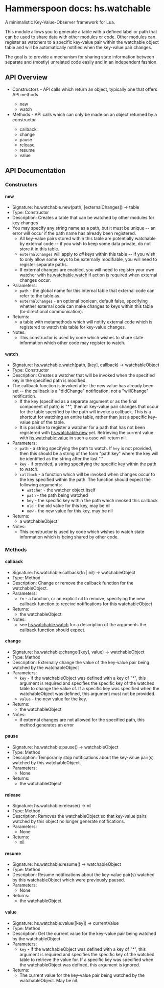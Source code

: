 # Hammerspoon docs: hs.watchable

A minimalistic Key-Value-Observer framework for Lua.

This module allows you to generate a table with a defined label or path that can be used to share data with other modules or code.  Other modules can register as watchers to a specific key-value pair within the watchable object table and will be automatically notified when the key-value pair changes.

The goal is to provide a mechanism for sharing state information between separate and (mostly) unrelated code easily and in an independent fashion.

## API Overview
* Constructors - API calls which return an object, typically one that offers API methods</li>
  * new
  * watch
* Methods - API calls which can only be made on an object returned by a constructor</li>
  * callback
  * change
  * pause
  * release
  * resume
  * value

## API Documentation

### Constructors

#### new
  * Signature: hs.watchable.new(path, [externalChanges]) -> table
  * Type: Constructor
  * Description: Creates a table that can be watched by other modules for key changes
   * You may specify any string name as a path, but it must be unique -- an error will occur if the path name has already been registered.
     * All key-value pairs stored within this table are potentially watchable by external code -- if you wish to keep some data private, do not store it in this table.
     * `externalChanges` will apply to *all* keys within this table -- if you wish to only allow some keys to be externally modifiable, you will need to register separate paths.
     * If external changes are enabled, you will need to register your own watcher with [hs.watchable.watch](#watch) if action is required when external changes occur.
  * Parameters:
     * `path`            - the global name for this internal table that external code can refer to the table as.
     * `externalChanges` - an optional boolean, default false, specifying whether external code can make changes to keys within this table (bi-directional communication).
  * Returns:
     * a table with metamethods which will notify external code which is registered to watch this table for key-value changes.
  * Notes:
     * This constructor is used by code which wishes to share state information which other code may register to watch.

#### watch
  * Signature: hs.watchable.watch(path, [key], callback) -> watchableObject
  * Type: Constructor
  * Description: Creates a watcher that will be invoked when the specified key in the specified path is modified.
   * The callback function is invoked after the new value has already been set -- the callback is a "didChange" notification, not a "willChange" notification.
     * If the key (specified as a separate argument or as the final component of path) is "*", then all key-value pair changes that occur for the table specified by the path will invoke a callback.  This is a shortcut for watching an entire table, rather than just a specific key-value pair of the table.
     * It is possible to register a watcher for a path that has not been registered with [hs.watchable.new](#new) yet. Retrieving the current value with [hs.watchable:value](#value) in such a case will return nil.
  * Parameters:
     * `path`     - a string specifying the path to watch.  If `key` is not provided, then this should be a string of the form "path.key" where the key will be identified as the string after the last "."
     * `key`      - if provided, a string specifying the specific key within the path to watch.
     * `callback` - a function which will be invoked when changes occur to the key specified within the path.  The function should expect the following arguments:
       * `watcher` - the watcher object itself
       * `path`    - the path being watched
       * `key`     - the specific key within the path which invoked this callback
       * `old`     - the old value for this key, may be nil
       * `new`     - the new value for this key, may be nil
  * Returns:
     * a watchableObject
  * Notes:
     * This constructor is used by code which wishes to watch state information which is being shared by other code.

### Methods

#### callback
  * Signature: hs.watchable:callback(fn | nil) -> watchableObject
  * Type: Method
  * Description: Change or remove the callback function for the watchableObject.
  * Parameters:
     * `fn` - a function, or an explicit nil to remove, specifying the new callback function to receive notifications for this watchableObject
  * Returns:
     * the watchableObject
  * Notes:
     * see [hs.watchable.watch](#watch) for a description of the arguments the callback function should expect.

#### change
  * Signature: hs.watchable:change([key], value) -> watchableObject
  * Type: Method
  * Description: Externally change the value of the key-value pair being watched by the watchableObject
  * Parameters:
     * `key`   - if the watchableObject was defined with a key of "*", this argument is required and specifies the specific key of the watched table to change the value of.  If a specific key was specified when the watchableObject was defined, this argument must not be provided.
     * `value` - the new value for the key.
  * Returns:
     * the watchableObject
  * Notes:
     * if external changes are not allowed for the specified path, this method generates an error

#### pause
  * Signature: hs.watchable:pause() -> watchableObject
  * Type: Method
  * Description: Temporarily stop notifications about the key-value pair(s) watched by this watchableObject.
  * Parameters:
     * None
  * Returns:
     * the watchableObject

#### release
  * Signature: hs.watchable:release() -> nil
  * Type: Method
  * Description: Removes the watchableObject so that key-value pairs watched by this object no longer generate notifications.
  * Parameters:
     * None
  * Returns:
     * nil

#### resume
  * Signature: hs.watchable:resume() -> watchableObject
  * Type: Method
  * Description: Resume notifications about the key-value pair(s) watched by this watchableObject which were previously paused.
  * Parameters:
     * None
  * Returns:
     * the watchableObject

#### value
  * Signature: hs.watchable:value([key]) -> currentValue
  * Type: Method
  * Description: Get the current value for the key-value pair being watched by the watchableObject
  * Parameters:
     * `key` - if the watchableObject was defined with a key of "*", this argument is required and specifies the specific key of the watched table to retrieve the value for.  If a specific key was specified when the watchableObject was defined, this argument is ignored.
  * Returns:
     * The current value for the key-value pair being watched by the watchableObject. May be nil.
